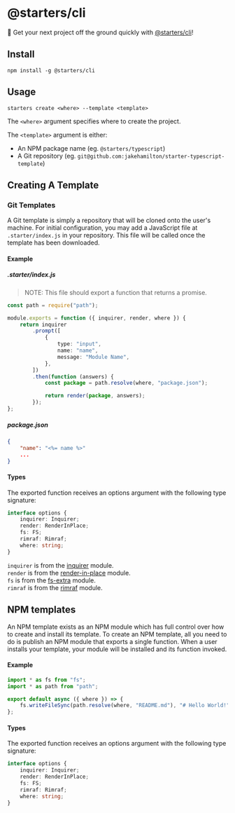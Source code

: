 # @starters/cli

🚀 Get your next project off the ground quickly
with [@starters/cli](https://github.com/jakehamilton/starters)!

## Install

```shell
npm install -g @starters/cli
```

## Usage

```shell
starters create <where> --template <template>
```

The `<where>` argument specifies where to create the project.

The `<template>` argument is either:

-   An NPM package name (eg. `@starters/typescript`)
-   A Git repository (eg. `git@github.com:jakehamilton/starter-typescript-template`)

## Creating A Template

### Git Templates

A Git template is simply a repository that will be cloned onto the user's machine. For initial configuration, you may add a JavaScript file at `.starter/index.js` in your repository. This file will be called once the template has been downloaded.

#### Example

##### .starter/index.js

> NOTE: This file should export a function that returns a promise.

```typescript
const path = require("path");

module.exports = function ({ inquirer, render, where }) {
    return inquirer
        .prompt([
            {
                type: "input",
                name: "name",
                message: "Module Name",
            },
        ])
        .then(function (answers) {
            const package = path.resolve(where, "package.json");

            return render(package, answers);
        });
};
```

##### package.json

```json
{
    "name": "<%= name %>"
    ...
}
```

#### Types

The exported function receives an options argument with the following type signature:

```typescript
interface options {
    inquirer: Inquirer;
    render: RenderInPlace;
    fs: FS;
    rimraf: Rimraf;
    where: string;
}
```

`inquirer` is from the [inquirer](https://www.npmjs.com/package/inquirer) module.  
`render` is from the [render-in-place](https://www.npmjs.com/package/render-in-place) module.  
`fs` is from the [fs-extra](https://www.npmjs.com/package/fs-extra) module.  
`rimraf` is from the [rimraf](https://www.npmjs.com/package/rimraf) module.

## NPM templates

An NPM template exists as an NPM module which has full control over how to create and install its template. To create an NPM template, all you need to do is publish an NPM module that exports a single function. When a user installs your template, your module will be installed and its function invoked.

#### Example

```typescript
import * as fs from "fs";
import * as path from "path";

export default async ({ where }) => {
    fs.writeFileSync(path.resolve(where, "README.md"), "# Hello World!");
};
```

#### Types

The exported function receives an options argument with the following type signature:

```typescript
interface options {
    inquirer: Inquirer;
    render: RenderInPlace;
    fs: FS;
    rimraf: Rimraf;
    where: string;
}
```
